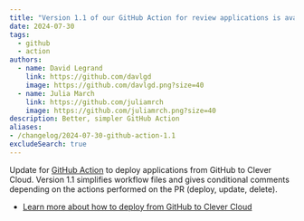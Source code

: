 ```yaml
---
title: "Version 1.1 of our GitHub Action for review applications is available"
date: 2024-07-30
tags:
  - github
  - action
authors:
  - name: David Legrand
    link: https://github.com/davlgd
    image: https://github.com/davlgd.png?size=40
  - name: Julia March
    link: https://github.com/juliamrch
    image: https://github.com/juliamrch.png?size=40
description: Better, simpler GitHub Action
aliases:
- /changelog/2024-07-30-github-action-1.1
excludeSearch: true
---
```


Update for [GitHub Action](https://github.com/marketplace/actions/clever-cloud-review-app-on-prs) to deploy applications from GitHub to Clever Cloud. Version 1.1 simplifies workflow files and gives conditional comments depending on the actions performed on the PR (deploy, update, delete).

- [Learn more about how to deploy from GitHub to Clever Cloud](/doc/ci-cd/github/)